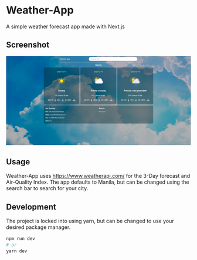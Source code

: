 # Weather-App
A simple weather forecast app made with Next.js

## Screenshot
![alt text](https://github.com/sephclt/weather-app-nextjs/blob/main/screenshot/Weather-App.png 'Weather-App screenshot')

## Usage
Weather-App uses https://www.weatherapi.com/ for the 3-Day forecast and Air-Quality Index.
The app defaults to Manila, but can be changed using the search bar to search for your city.

## Development
The project is locked into using yarn, but can be changed to use your desired package manager.

```bash
npm run dev
# or
yarn dev
```
